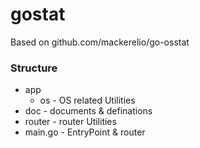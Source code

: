 # gostat
Based on github.com/mackerelio/go-osstat

### Structure
* app
  * os - OS related Utilities
* doc - documents & definations
* router - router Utilities
* main.go - EntryPoint & router
